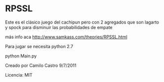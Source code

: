 # RPSSL

Este es el clásico juego del cachipun
pero con 2 agregados que son lagarto y spock
para disminuir las probabilidades de empate

más info aca
http://www.samkass.com/theories/RPSSL.html

Para jugar se necesita python 2.7

python Main.py

Creado por Camilo Castro 9/7/2011

Licencia: MIT
